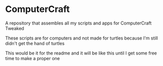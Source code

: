 # ComputerCraft
A repository that assembles all my scripts and apps for ComputerCraft Tweaked


These scripts are for computers and not made for turtles because I'm still didn't get the hand of turtles

This would be it for the readme and it will be like this until I get some free time to make a proper one
